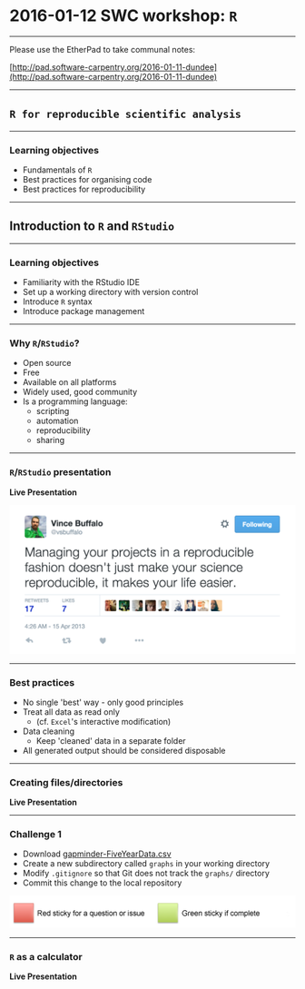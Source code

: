 # 2016-01-12 SWC workshop: `R`

----

Please use the EtherPad to take communal notes:

[http://pad.software-carpentry.org/2016-01-11-dundee](http://pad.software-carpentry.org/2016-01-11-dundee)

---

## `R for reproducible scientific analysis`

----

### Learning objectives

* Fundamentals of `R`
* Best practices for organising code
* Best practices for reproducibility

---

## Introduction to `R` and `RStudio`

----

### Learning objectives

* Familiarity with the RStudio IDE
* Set up a working directory with version control
* Introduce `R` syntax
* Introduce package management

----

### Why `R`/`RStudio`?

* Open source
* Free
* Available on all platforms
* Widely used, good community
* Is a programming language: 
  - scripting
  - automation
  - reproducibility
  - sharing

----

### `R`/`RStudio` presentation

**Live Presentation**

![Vince Twitter quote](images/buffalo.png)

----

### Best practices

* No single 'best' way - only good principles
* Treat all data as read only
  * (cf. `Excel`'s interactive modification)
* Data cleaning
  * Keep 'cleaned' data in a separate folder
* All generated output should be considered disposable

----

### Creating files/directories

**Live Presentation**

----

### Challenge 1

* Download [gapminder-FiveYearData.csv]()
* Create a new subdirectory called `graphs` in your working directory
* Modify `.gitignore` so that Git does not track the `graphs/` directory
* Commit this change to the local repository

![Red/green sticky](images/red_green_sticky.png)

----

### `R` as a calculator

**Live Presentation**